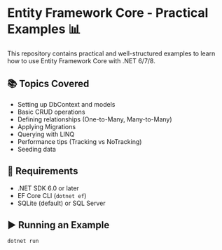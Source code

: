 # Entity Framework Core - Practical Examples 📊

This repository contains practical and well-structured examples to learn how to use Entity Framework Core with .NET 6/7/8.

## 📚 Topics Covered

- Setting up DbContext and models
- Basic CRUD operations
- Defining relationships (One-to-Many, Many-to-Many)
- Applying Migrations
- Querying with LINQ
- Performance tips (Tracking vs NoTracking)
- Seeding data

## 🔧 Requirements

- .NET SDK 6.0 or later
- EF Core CLI (`dotnet ef`)
- SQLite (default) or SQL Server

## ▶️ Running an Example

```bash
dotnet run
